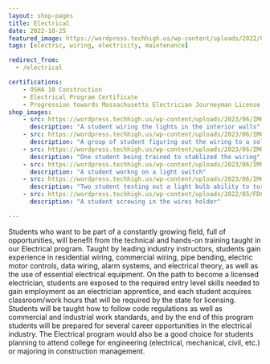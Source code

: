 ```yaml
---
layout: shop-pages
title: Electrical
date: 2022-10-25
featured_image: https://wordpress.techhigh.us/wp-content/uploads/2022/04/troy-bridges-kXC6XhVL1e4-unsplash-1.jpg
tags: [electric, wiring, electricity, maintenance]

redirect_from:
  - /electrical

certifications: 
    - OSHA 10 Construction
    - Electrical Program Certificate
    - Progression towards Massachusetts Electrician Journeyman License 
shop_images:
    - src: https://wordpress.techhigh.us/wp-content/uploads/2023/06/IMG-0844.jpg
      description: "A student wiring the lights in the interior walls"
    - src: https://wordpress.techhigh.us/wp-content/uploads/2023/06/IMG_9814.JPG.jpg
      description: "A group of student figuring out the wiring to a solar panel"
    - src: https://wordpress.techhigh.us/wp-content/uploads/2023/06/IMG_2667.HEIC.jpg
      description: "One student being trained to stablized the wiring"
    - src: https://wordpress.techhigh.us/wp-content/uploads/2023/06/IMG_5545.JPG.jpg
      description: "A student workng on a light switch"
    - src: https://wordpress.techhigh.us/wp-content/uploads/2023/06/IMG-0845.jpg
      description: "Two student testing out a light bulb ability to turn on bright"
    - src: https://wordpress.techhigh.us/wp-content/uploads/2022/05/FDC66482-DC22-451F-B3AD-B6921EF997D9-scaled.jpg
      description: "A student screwing in the wires holder"

---
```


Students who want to be part of a constantly growing field, full of opportunities, will benefit from the technical and hands-on training taught in our Electrical program.  Taught by leading industry instructors, students gain experience in residential wiring, commercial wiring, pipe bending, electric motor controls, data wiring, alarm systems, and electrical theory, as well as the use of essential electrical equipment. On the path to become a licensed electrician, students are exposed to the required entry level skills needed to gain employment as an electrician apprentice, and each student acquires classroom/work hours that will be required by the state for licensing. Students will be taught how to follow code regulations as well as commercial and industrial work standards, and by the end of this program students will be prepared for several career opportunities in the electrical industry. The Electrical program would also be a good choice for students planning to attend college for engineering (electrical, mechanical, civil, etc.) or majoring in construction management.




